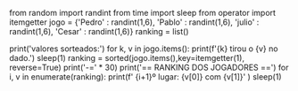 from random import randint
from time import sleep
from operator import itemgetter
jogo = {'Pedro' : randint(1,6),
        'Pablo' : randint(1,6),
        'julio' : randint(1,6),
        'Cesar' : randint(1,6)} 
ranking = list()

print('valores sorteados:')
for k, v in jogo.items():
    print(f'{k} tirou o {v} no dado.')
    sleep(1)
ranking = sorted(jogo.items(),key=itemgetter(1), reverse=True)
print('-=' * 30)
print('== RANKING DOS JOGADORES ==')
for i, v in enumerate(ranking):
    print(f' {i+1}º lugar: {v[0]} com {v[1]}' )
    sleep(1)
